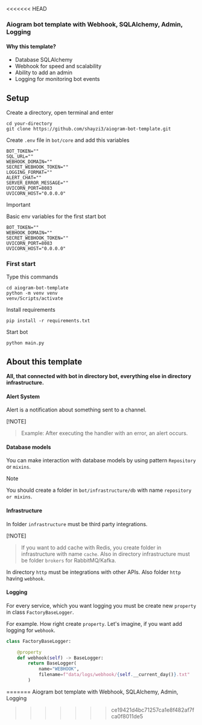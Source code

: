 <<<<<<< HEAD
### Aiogram bot template with Webhook, SQLAlchemy, Admin, Logging

#### Why this template?
- Database SQLAlchemy
- Webhook for speed and scalability
- Ability to add an admin
- Logging for monitoring bot events


## Setup

Create a directory, open terminal and enter
```
cd your-directory
git clone https://github.com/shayzi3/aiogram-bot-template.git
```

Create `.env` file in `bot/core` and add this variables
```
BOT_TOKEN=""
SQL_URL=""
WEBHOOK_DOMAIN=""
SECRET_WEBHOOK_TOKEN=""
LOGGING_FORMAT=""
ALERT_CHAT=""
SERVER_ERROR_MESSAGE=""
UVICORN_PORT=8083
UVICORN_HOST="0.0.0.0"
```

> [!IMPORTANT]
> Basic env variables for the first start bot
> ```
> BOT_TOKEN=""
> WEBHOOK_DOMAIN=""
> SECRET_WEBHOOK_TOKEN=""
> UVICORN_PORT=8083
> UVICORN_HOST="0.0.0.0"
> ```


### First start

Type this commands
```
cd aiogram-bot-template
python -m venv venv
venv/Scripts/activate
```

Install requirements
```
pip install -r requirements.txt
```

Start bot
```
python main.py
```

## About this template
**All, that connected with bot in directory bot, everything else in directory infrastructure.**

#### Alert System
Alert is a notification about something sent to a channel.

[!NOTE]
> Example: After executing the handler with an error, an alert 
> occurs.


#### Database models
You can make interaction with database models by using pattern `Repository` or `mixins`.

> [!NOTE]
> You should create a folder in `bot/infrastructure/db` with name 
> `repository or mixins`.

#### Infrastructure
In folder `infrastructure` must be third party integrations.

[!NOTE]
> If you want to add cache with Redis, you create
> folder in infrastructure with name `cache`.
> Also in directory infrastructure must be folder `brokers` for
> RabbitMQ/Kafka.

In directory `http` must be integrations with other APIs. Also
folder `http` having `webhook`.

#### Logging
For every service, which you want logging you must be
create new `property` in class `FactoryBaseLogger`.

For example. How right create `property`. Let's imagine, if you want
add logging for `webhook`.

```python
class FactoryBaseLogger:

    @property
    def webhook(self) -> BaseLogger:
        return BaseLogger(
            name="WEBHOOK",
            filename=f"data/logs/webhook/{self.__current_day()}.txt"
        )
```
=======
Aiogram bot template with Webhook, SQLAlchemy, Admin, Logging
>>>>>>> ce19421d4bc71257ca1e8f482af7fca0f8011de5
